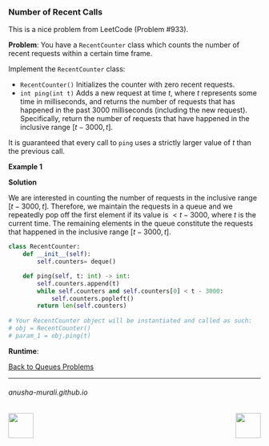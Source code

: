 ### Number of Recent Calls

This is a nice problem from LeetCode (Problem #933). 

**Problem**: You have a `RecentCounter` class which counts the number of recent requests within a certain time frame.

Implement the `RecentCounter` class:

* `RecentCounter()` Initializes the counter with zero recent requests.
* `int ping(int t)` Adds a new request at time $t$, where $t$ represents some time in milliseconds, and returns the number of requests that has happened in the past 3000 milliseconds (including the new request). Specifically, return the number of requests that have happened in the inclusive range [$t - 3000, t$].
  
It is guaranteed that every call to `ping` uses a strictly larger value of $t$ than the previous call.


**Example 1**


**Solution**

We are interested in counting the number of requests in the inclusive range [$t - 3000, t$]. Therefore, we maintain the requests in a queue and we repeatedly pop off the first element if its value is $< t - 3000$, where $t$ is the current time. The remaining elements in the queue constitute the requests that happened in the inclusive range [$t - 3000, t$].

```python
class RecentCounter:
    def __init__(self):
        self.counters= deque() 

    def ping(self, t: int) -> int:
        self.counters.append(t) 
        while self.counters and self.counters[0] < t - 3000:  
            self.counters.popleft() 
        return len(self.counters) 
        
# Your RecentCounter object will be instantiated and called as such:
# obj = RecentCounter()
# param_1 = obj.ping(t)
```


**Runtime**: 

[Back to Queues Problems](./problems.md)

* * *
###### anusha-murali.github.io

<img src="https://github.com/anusha-murali/anusha-murali.github.io/assets/111596338/639243aa-2857-4595-a65a-7852762bb002" width="50" height="50" align="left">

[<img src="https://github.com/user-attachments/assets/989cfb30-4fb8-40f8-a812-8a054869aa32" width="50" height="50" align="right">](../index.md)
